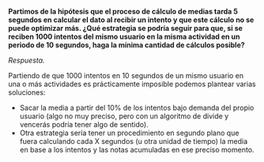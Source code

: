 **Partimos de la hipótesis que el proceso de cálculo de medias tarda 5 segundos en calcular el dato al recibir un intento
  y que este cálculo no se puede optimizar más. ¿Qué estrategia se podría seguir para que, si se reciben 1000 intentos del mismo
  usuario en la misma actividad en un periodo de 10 segundos, haga la mínima cantidad de cálculos posible?**

*Respuesta.*

Partiendo de que 1000 intentos en 10 segundos de un mismo usuario en una o más actividades es prácticamente imposible podemos plantear varias soluciones:
- Sacar la media a partir del 10% de los intentos bajo demanda del propio usuario (algo no muy preciso, pero con un algoritmo de divide y vencerás podría tener algo de sentido).
- Otra estrategia sería tener un procedimiento en segundo plano que fuera calculando cada X segundos (u otra unidad de tiempo) la media en base a los intentos y las notas acumuladas en ese preciso momento.
